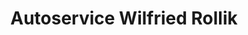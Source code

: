 ---
title: "Autoservice Wilfried Rollik"
url: /kirchberg-an-der-murr/autoservice-wilfried-rollik/
shop: Autowerkstatt
---